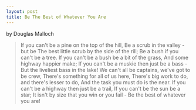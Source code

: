 ```yaml
---
layout: post
title: Be The Best of Whatever You Are
---
```


by Douglas Malloch

> If you can't be a pine on the top of the hill, Be a scrub in the valley - but be The best little scrub by the side of the rill; Be a bush if you can't be a tree. If you can't be a bush be a bit of the grass, And some highway happier make; If you can't be a muskie then just be a bass - But the liveliest bass in the lake! We can't all be captains, we've got to be crew, There's something for all of us here, There's big work to do, and there's lesser to do, And the task you must do is the near. If you can't be a highway then just be a trail, If you can't be the sun be a star; It isn't by size that you win or you fail - Be the best of whatever you are!

